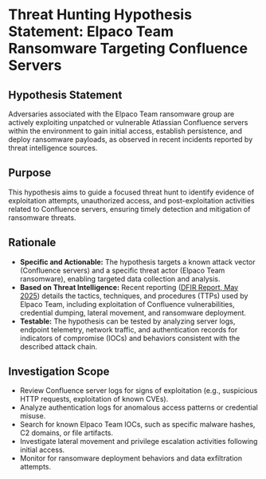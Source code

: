 # Threat Hunting Hypothesis Statement: Elpaco Team Ransomware Targeting Confluence Servers

## Hypothesis Statement

Adversaries associated with the Elpaco Team ransomware group are actively exploiting unpatched or vulnerable Atlassian Confluence servers within the environment to gain initial access, establish persistence, and deploy ransomware payloads, as observed in recent incidents reported by threat intelligence sources.

## Purpose

This hypothesis aims to guide a focused threat hunt to identify evidence of exploitation attempts, unauthorized access, and post-exploitation activities related to Confluence servers, ensuring timely detection and mitigation of ransomware threats.

## Rationale

- **Specific and Actionable:** The hypothesis targets a known attack vector (Confluence servers) and a specific threat actor (Elpaco Team ransomware), enabling targeted data collection and analysis.
- **Based on Threat Intelligence:** Recent reporting ([DFIR Report, May 2025](https://thedfirreport.com/2025/05/19/another-confluence-bites-the-dust-falling-to-elpaco-team-ransomware/#case-summary)) details the tactics, techniques, and procedures (TTPs) used by Elpaco Team, including exploitation of Confluence vulnerabilities, credential dumping, lateral movement, and ransomware deployment.
- **Testable:** The hypothesis can be tested by analyzing server logs, endpoint telemetry, network traffic, and authentication records for indicators of compromise (IOCs) and behaviors consistent with the described attack chain.

## Investigation Scope

- Review Confluence server logs for signs of exploitation (e.g., suspicious HTTP requests, exploitation of known CVEs).
- Analyze authentication logs for anomalous access patterns or credential misuse.
- Search for known Elpaco Team IOCs, such as specific malware hashes, C2 domains, or file artifacts.
- Investigate lateral movement and privilege escalation activities following initial access.
- Monitor for ransomware deployment behaviors and data exfiltration attempts.

